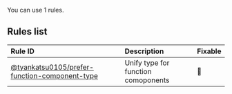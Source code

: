 You can use 1 rules.

## Rules list

| Rule ID                                                                                                                                                  | Description                         | Fixable  |
| :------------------------------------------------------------------------------------------------------------------------------------------------------- | :---------------------------------- | :------- |
| [@tyankatsu0105/prefer-function-component-type](https://github.com/tyankatsu0105/eslint-plugin/blob/master/docs/rules/prefer-function-component-type.md) | Unify type for function comoponents | :wrench: |
